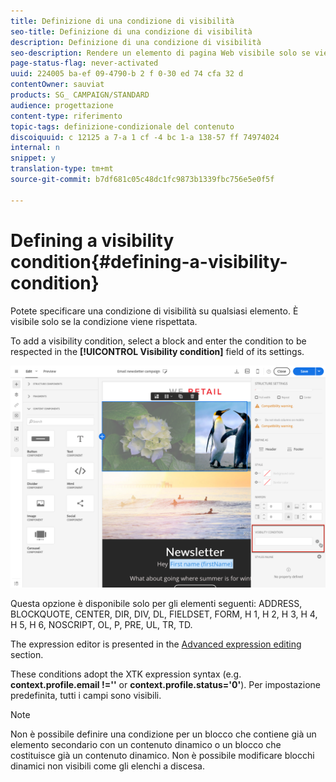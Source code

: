 ```yaml
---
title: Definizione di una condizione di visibilità
seo-title: Definizione di una condizione di visibilità
description: Definizione di una condizione di visibilità
seo-description: Rendere un elemento di pagina Web visibile solo se viene rispettata una determinata condizione.
page-status-flag: never-activated
uuid: 224005 ba-ef 09-4790-b 2 f 0-30 ed 74 cfa 32 d
contentOwner: sauviat
products: SG_ CAMPAIGN/STANDARD
audience: progettazione
content-type: riferimento
topic-tags: definizione-condizionale del contenuto
discoiquuid: c 12125 a 7-a 1 cf -4 bc 1-a 138-57 ff 74974024
internal: n
snippet: y
translation-type: tm+mt
source-git-commit: b7df681c05c48dc1fc9873b1339fbc756e5e0f5f

---
```



# Defining a visibility condition{#defining-a-visibility-condition}

Potete specificare una condizione di visibilità su qualsiasi elemento. È visibile solo se la condizione viene rispettata.

To add a visibility condition, select a block and enter the condition to be respected in the **[!UICONTROL Visibility condition]** field of its settings.

![](assets/delivery_content_5.png)

Questa opzione è disponibile solo per gli elementi seguenti: ADDRESS, BLOCKQUOTE, CENTER, DIR, DIV, DL, FIELDSET, FORM, H 1, H 2, H 3, H 4, H 5, H 6, NOSCRIPT, OL, P, PRE, UL, TR, TD.

The expression editor is presented in the [Advanced expression editing](../../automating/using/editing-queries.md#about-query-editor) section.

These conditions adopt the XTK expression syntax (e.g. **context.profile.email !=''** or **context.profile.status='0'**). Per impostazione predefinita, tutti i campi sono visibili.

>[!NOTE]
>
>Non è possibile definire una condizione per un blocco che contiene già un elemento secondario con un contenuto dinamico o un blocco che costituisce già un contenuto dinamico. Non è possibile modificare blocchi dinamici non visibili come gli elenchi a discesa.

